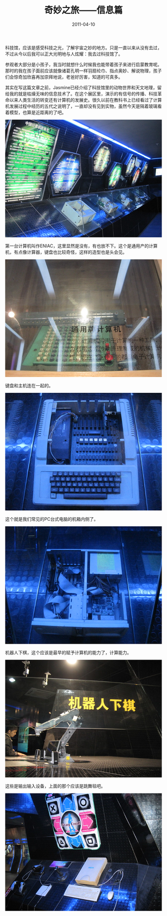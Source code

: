﻿---
title: "奇妙之旅——信息篇"
date: 2011-04-10
categories: 
  - "travels"
tags: 
  - "科技馆"
  - "金华"
---

科技馆，应该是感受科技之光，了解宇宙之妙的地方。只是一直以来从没有去过，不过从今以后我可以正大光明地与人炫耀：我去过科技馆了。

参观者大部分是小孩子，我当时就想什么时候我也能带着孩子来进行启蒙教育呢。那时的我在孩子面前应该就像诸葛孔明一样羽扇纶巾、指点奥妙、解说物理，孩子们会惊奇加欣喜再加崇拜地说，老爸好厉害，知道的可真多。

其实在写这篇文章之前，Jasmine已经介绍了科技馆里的动物世界和天文地理，留给我的就是枯燥无味的信息技术了。在这个展区里，演示的有信号的传播、科技革命以来人类生活的转变还有计算机的发展史。很久以前在教科书上已经看过了计算机发展过程中经历的五代之说明了，一直却没有见到实物，虽然今天是隔着玻璃看着模型，也算是近距离的了吧。

![计算机](/images/5604943489_19bc78103a_z.jpg)

第一台计算机叫作ENIAC，这里显然是没有，有也放不下。这个是通用产的计算机，有点像计算器，键盘也比较奇怪，这样的造型也是头会见。

![计算机 (10)](/images/5604948789_741411ef7f_z.jpg)

键盘和主机连在一起的。

![计算机 一代](/images/5605529174_ccba5b90f8_z.jpg)

这个就是我们常见的PC台式电脑的机箱内侧了。

![计算机四代](/images/5604945513_9f445b6bc6_z.jpg)

机器人下棋，这个应该是最早的赋予计算机的能力了，计算能力。

![计算机 (8)](/images/5604947871_25a60b54a8_z.jpg)

这些是输出输入设备，上面的那个应该是跳舞毯吧。

![计算机 (11)](/images/5604942985_ea60bdd923_z.jpg)
